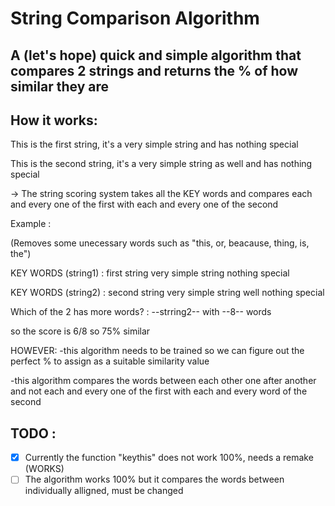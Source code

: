 <h1>String Comparison Algorithm</h1>

<h2>A (let's hope) quick and simple algorithm that compares 2 strings and returns the % of how similar they are</h2>

<h2>How it works:</h2>

This is the first string, it's a very simple string and has nothing special

This is the second string, it's a very simple string as well and has nothing special

->  The string scoring system takes all the KEY words and compares each and every one of the first with each and 
    every one of the second

Example :

(Removes some unecessary words such as "this, or, beacause, thing, is, the")

KEY WORDS (string1) : first string very simple string nothing special

KEY WORDS (string2) : second string very simple string well nothing special

Which of the 2 has more words? : --strring2-- with --8-- words

so the score is 6/8 so 75% similar 

HOWEVER:
-this algorithm needs to be trained so we can figure out the perfect % to assign as a suitable similarity value

-this algorithm compares the words between each other one after another and not each and every one of the first with each and every word of the second


<h2>TODO :</h2>

- [x] Currently the function "keythis" does not work 100%, needs a remake (WORKS)
- [ ] The algorithm works 100% but it compares the words between individually alligned, must be changed
